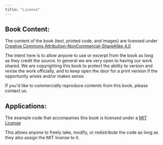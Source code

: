 ```yaml
---
title: "License"
---
```


## Book Content:

The content of the book (text, printed code, and images) are licensed under [Creative Commons Attribution-NonCommercial-ShareAlike 4.0](https://creativecommons.org/licenses/by-nc-sa/4.0/)

The intent here is to allow anyone to use or excerpt from the book as long as they credit the source.  In general we are very open to having our work shared.  We are copyrighting this book to protect the ability to version and revise the work officially, and to keep open the door for a print version if the opportunity arises and/or makes sense.

If you'd like to commercially reproduce contents from this book, please contact us.

## Applications:

The example code that accompanies this book is licensed under a [MIT License](https://mit-license.org)

This allows anyone to freely take, modify, or redistribute the code as long as they also assign the MIT license to it.
